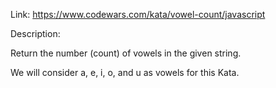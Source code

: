 Link: https://www.codewars.com/kata/vowel-count/javascript

Description:

Return the number (count) of vowels in the given string.

We will consider a, e, i, o, and u as vowels for this Kata.
